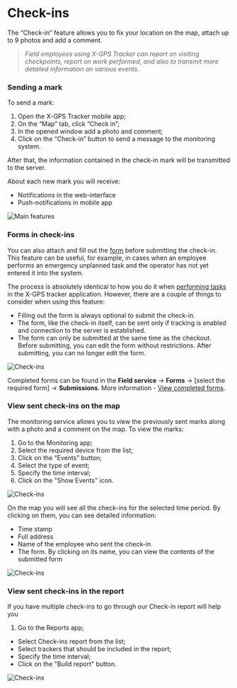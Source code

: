 # Check-ins

The “Check-in” feature allows you to fix your location on the map, attach up to 9 photos and add a comment.

> *Field employees using X-GPS Tracker can report on visiting checkpoints, report on work performed, and also to transmit more detailed information on various events.*

### Sending a mark

To send a mark:

1. Open the X-GPS Tracker mobile app;
2. On the “Map” tab, click “Check in”;
3. In the opened window add a photo and comment;
4. Click on the “Check-in” button to send a message to the monitoring system.

After that, the information contained in the check-in mark will be transmitted to the server.

About each new mark you will receive:

- Notifications in the web-interface
- Push-notifications in mobile app

![Main features](https://www.navixy.com/wp-content/uploads/2020/04/sgu8vkyi4d-600x374.png)

### Forms in check-ins

You can also attach and fill out the [form](https://www.navixy.com/docs/user/web-interface-docs/tasks/forms/?simple-theme-css=simple&cacsp_bypass=true) before submitting the check-in. This feature can be useful, for example, in cases when an employee performs an emergency unplanned task and the operator has not yet entered it into the system.

The process is absolutely identical to how you do it when [performing tasks](https://www.navixy.com/docs/user/web-interface-docs/tasks/forms/how-to-fill-in-a-form/?simple-theme-css=simple&cacsp_bypass=true) in the X-GPS tracker application. However, there are a couple of things to consider when using this feature:

- Filling out the form is always optional to submit the check-in.
- The form, like the check-in itself, can be sent only if tracking is enabled and connection to the server is established.
- The form can only be submitted at the same time as the checkout. Before submitting, you can edit the form without restrictions. After submitting, you can no longer edit the form.

![Check-ins](https://www.navixy.com/wp-content/uploads/2020/08/oengxvdbed-384x600.png)

Completed forms can be found in the **Field service** -> **Forms** -> \[select the required form\] -> **Submissions**. More information - [View completed forms](https://www.navixy.com/docs/user/web-interface-docs/tasks/forms/how-to-view-completed-forms/?simple-theme-css=simple&cacsp_bypass=true).

### View sent check-ins on the map

The monitoring service allows you to view the previously sent marks along with a photo and a comment on the map. To view the marks:

1. Go to the Monitoring app;
2. Select the required device from the list;
3. Click on the “Events” button;
4. Select the type of event;
5. Specify the time interval;
6. Click on the "Show Events" icon.

![Check-ins](https://www.navixy.com/wp-content/uploads/2019/12/show-events-1-600x263.png)

On the map you will see all the check-ins for the selected time period. By clicking on them, you can see detailed information:

- Time stamp
- Full address
- Name of the employee who sent the check-in
- The form. By clicking on its name, you can view the contents of the submitted form

![Check-ins](https://www.navixy.com/wp-content/uploads/2020/08/chrome_2020-08-06_11-20-08.png)

### View sent check-ins in the report

If you have multiple check-ins to go through our Check-in report will help you

1. Go to the Reports app;
  - Select Check-ins report from the list;
  - Select trackers that should be included in the report;
  - Specify the time interval;
  - Click on the "Build report" button.

![Check-ins](https://www.navixy.com/wp-content/uploads/2019/12/generate-report-600x368.png)